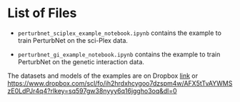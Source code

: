 # List of Files

- `perturbnet_sciplex_example_notebook.ipynb` contains the example to train PerturbNet on the sci-Plex data. 

- `perturbnet_gi_example_notebook.ipynb` contains the example to train PerturbNet on the genetic interaction data. 

The datasets and models of the examples are on Dropbox [link](https://www.dropbox.com/scl/fo/ih2hrdxhcygoo7dzspm4w/AFX5tTvAYWMSzE0LdPJr4q4?rlkey=sq597gw38nyyy6q16jggho3oq&dl=0) or https://www.dropbox.com/scl/fo/ih2hrdxhcygoo7dzspm4w/AFX5tTvAYWMSzE0LdPJr4q4?rlkey=sq597gw38nyyy6q16jggho3oq&dl=0


